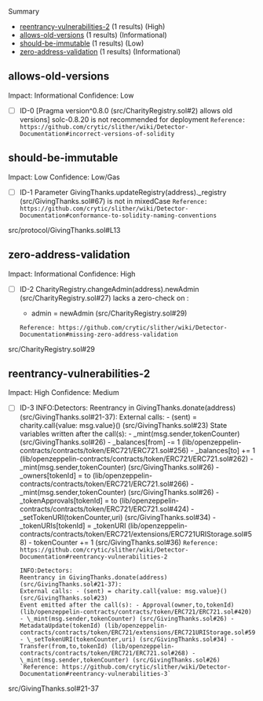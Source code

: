 Summary

- [reentrancy-vulnerabilities-2](#reentrancy-vulnerabilities-2) (1 results) (High)
- [allows-old-versions](#allows-old-versions) (1 results) (Informational)
- [should-be-immutable](#should-be-immutable) (1 results) (Low)
- [zero-address-validation](#zero-address-validation) (1 results) (Informational)

## allows-old-versions

Impact: Informational
Confidence: Low

- [ ] ID-0
      [Pragma version^0.8.0 (src/CharityRegistry.sol#2) allows old versions]
      solc-0.8.20 is not recommended for deployment
      `Reference: https://github.com/crytic/slither/wiki/Detector-Documentation#incorrect-versions-of-solidity`

## should-be-immutable

Impact: Low
Confidence: Low/Gas

- [ ] ID-1
      Parameter GivingThanks.updateRegistry(address).\_registry (src/GivingThanks.sol#67) is not in mixedCase
      `Reference: https://github.com/crytic/slither/wiki/Detector-Documentation#conformance-to-solidity-naming-conventions`

src/protocol/GivingThanks.sol#L13

## zero-address-validation

Impact: Informational
Confidence: High

- [ ] ID-2
      CharityRegistry.changeAdmin(address).newAdmin (src/CharityRegistry.sol#27) lacks a zero-check on :

  - admin = newAdmin (src/CharityRegistry.sol#29)

  `Reference: https://github.com/crytic/slither/wiki/Detector-Documentation#missing-zero-address-validation`

src/CharityRegistry.sol#29

## reentrancy-vulnerabilities-2

Impact: High
Confidence: Medium

- [ ] ID-3
      INFO:Detectors:
      Reentrancy in GivingThanks.donate(address) (src/GivingThanks.sol#21-37):
      External calls: - (sent) = charity.call{value: msg.value}() (src/GivingThanks.sol#23)
      State variables written after the call(s): - \_mint(msg.sender,tokenCounter) (src/GivingThanks.sol#26) - \_balances[from] -= 1 (lib/openzeppelin-contracts/contracts/token/ERC721/ERC721.sol#256) - \_balances[to] += 1 (lib/openzeppelin-contracts/contracts/token/ERC721/ERC721.sol#262) - \_mint(msg.sender,tokenCounter) (src/GivingThanks.sol#26) - \_owners[tokenId] = to (lib/openzeppelin-contracts/contracts/token/ERC721/ERC721.sol#266) - \_mint(msg.sender,tokenCounter) (src/GivingThanks.sol#26) - \_tokenApprovals[tokenId] = to (lib/openzeppelin-contracts/contracts/token/ERC721/ERC721.sol#424) - \_setTokenURI(tokenCounter,uri) (src/GivingThanks.sol#34) - \_tokenURIs[tokenId] = \_tokenURI (lib/openzeppelin-contracts/contracts/token/ERC721/extensions/ERC721URIStorage.sol#58) - tokenCounter += 1 (src/GivingThanks.sol#36)
      `Reference: https://github.com/crytic/slither/wiki/Detector-Documentation#reentrancy-vulnerabilities-2`

      INFO:Detectors:
      Reentrancy in GivingThanks.donate(address) (src/GivingThanks.sol#21-37):
      External calls: - (sent) = charity.call{value: msg.value}() (src/GivingThanks.sol#23)
      Event emitted after the call(s): - Approval(owner,to,tokenId) (lib/openzeppelin-contracts/contracts/token/ERC721/ERC721.sol#420) - \_mint(msg.sender,tokenCounter) (src/GivingThanks.sol#26) - MetadataUpdate(tokenId) (lib/openzeppelin-contracts/contracts/token/ERC721/extensions/ERC721URIStorage.sol#59) - \_setTokenURI(tokenCounter,uri) (src/GivingThanks.sol#34) - Transfer(from,to,tokenId) (lib/openzeppelin-contracts/contracts/token/ERC721/ERC721.sol#268) - \_mint(msg.sender,tokenCounter) (src/GivingThanks.sol#26)
      `Reference: https://github.com/crytic/slither/wiki/Detector-Documentation#reentrancy-vulnerabilities-3`

src/GivingThanks.sol#21-37
